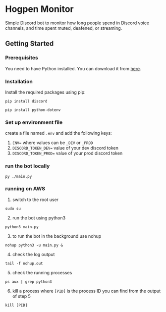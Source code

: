 # Hogpen Monitor

Simple Discord bot to monitor how long people spend in Discord voice channels, and time spent muted, deafened, or streaming.

## Getting Started

### Prerequisites

You need to have Python installed. You can download it from [here](https://www.python.org/downloads/).

### Installation

Install the required packages using pip:

```shell
pip install discord
```
```shell
pip install python-dotenv
```

### Set up environment file
create a file named `.env` and add the following keys:<br>
1. `ENV=` where values can be `_DEV` or `_PROD`<br>
2. `DISCORD_TOKEN_DEV=` value of your dev discord token<br>
3. `DISCORD_TOKEN_PROD=` value of your prod discord token<br>


### run the bot locally
```shell
py ./main.py
```

### running on AWS

1. switch to the root user

```shell
sudo su
```

2. run the bot using python3

```shell
python3 main.py
```

3. to run the bot in the background use nohup

```shell
nohup python3 -u main.py &
```

4. check the log output
```shell
tail -f nohup.out
```

5. check the running processes
```shell
ps aux | grep python3
```

6. kill a process where `[PID]` is the process ID you can find from the output of step 5
```shell
kill [PID]
```
